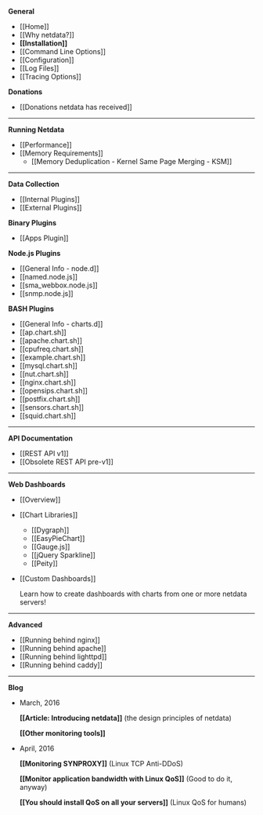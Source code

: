 **General**
* [[Home]]
* [[Why netdata?]]
* **[[Installation]]**
* [[Command Line Options]]
* [[Configuration]]
* [[Log Files]]
* [[Tracing Options]]

**Donations**
 * [[Donations netdata has received]]

---

**Running Netdata**
* [[Performance]]
* [[Memory Requirements]]
    - [[Memory Deduplication - Kernel Same Page Merging - KSM]]

---

**Data Collection**
* [[Internal Plugins]]
* [[External Plugins]]

**Binary Plugins**
* [[Apps Plugin]]

**Node.js Plugins**
* [[General Info - node.d]]
* [[named.node.js]]
* [[sma_webbox.node.js]]
* [[snmp.node.js]]

**BASH Plugins**
* [[General Info - charts.d]]
* [[ap.chart.sh]]
* [[apache.chart.sh]]
* [[cpufreq.chart.sh]]
* [[example.chart.sh]]
* [[mysql.chart.sh]]
* [[nut.chart.sh]]
* [[nginx.chart.sh]]
* [[opensips.chart.sh]]
* [[postfix.chart.sh]]
* [[sensors.chart.sh]]
* [[squid.chart.sh]]

---

**API Documentation**
* [[REST API v1]]
* [[Obsolete REST API pre-v1]]

---

**Web Dashboards**
* [[Overview]]
* [[Chart Libraries]]
    - [[Dygraph]]
    - [[EasyPieChart]]
    - [[Gauge.js]]
    - [[jQuery Sparkline]]
    - [[Peity]]

* [[Custom Dashboards]]

  Learn how to create dashboards with charts from one or more netdata servers!

---

**Advanced**
* [[Running behind nginx]]
* [[Running behind apache]]
* [[Running behind lighttpd]]
* [[Running behind caddy]]

---

**Blog**
* March, 2016

  **[[Article: Introducing netdata]]**
  (the design principles of netdata)

  **[[Other monitoring tools]]**

* April, 2016

  **[[Monitoring SYNPROXY]]**
  (Linux TCP Anti-DDoS)

  **[[Monitor application bandwidth with Linux QoS]]**
  (Good to do it, anyway)

  **[[You should install QoS on all your servers]]**
  (Linux QoS for humans)